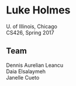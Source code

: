 # Luke Holmes
U. of Illinois, Chicago\
CS426, Spring 2017

## Team
Dennis Aurelian Leancu\
Daia Elsalaymeh\
Janelle Cueto